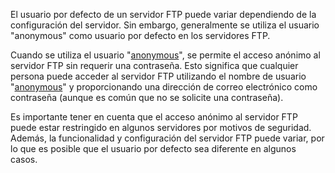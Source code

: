 El usuario por defecto de un servidor FTP puede variar dependiendo de la configuración del servidor. Sin embargo, generalmente se utiliza el usuario "anonymous" como usuario por defecto en los servidores FTP.

Cuando se utiliza el usuario "[anonymous](https://www.google.com/search?q=anonymous)", se permite el acceso anónimo al servidor FTP sin requerir una contraseña. Esto significa que cualquier persona puede acceder al servidor FTP utilizando el nombre de usuario "[anonymous](https://www.google.com/search?q=anonymous)" y proporcionando una dirección de correo electrónico como contraseña (aunque es común que no se solicite una contraseña).

Es importante tener en cuenta que el acceso anónimo al servidor FTP puede estar restringido en algunos servidores por motivos de seguridad. Además, la funcionalidad y configuración del servidor FTP puede variar, por lo que es posible que el usuario por defecto sea diferente en algunos casos.
